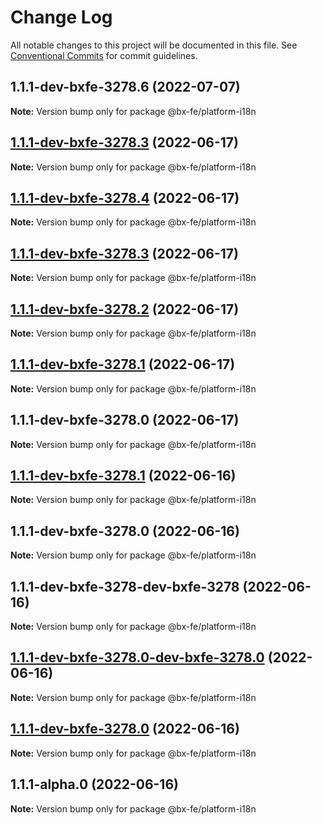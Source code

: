 # Change Log

All notable changes to this project will be documented in this file.
See [Conventional Commits](https://conventionalcommits.org) for commit guidelines.

## 1.1.1-dev-bxfe-3278.6 (2022-07-07)

**Note:** Version bump only for package @bx-fe/platform-i18n





## [1.1.1-dev-bxfe-3278.3](https://gitlab.ozon.ru/bx-fe/platform/libraries/platfrom/compare/v1.1.1-dev-bxfe-3278.4...v1.1.1-dev-bxfe-3278.3) (2022-06-17)

**Note:** Version bump only for package @bx-fe/platform-i18n





## [1.1.1-dev-bxfe-3278.4](https://gitlab.ozon.ru/bx-fe/platform/libraries/platfrom/compare/v1.1.1-dev-bxfe-3278.3...v1.1.1-dev-bxfe-3278.4) (2022-06-17)

**Note:** Version bump only for package @bx-fe/platform-i18n





## [1.1.1-dev-bxfe-3278.3](https://gitlab.ozon.ru/bx-fe/platform/libraries/platfrom/compare/v1.1.1-dev-bxfe-3278.2...v1.1.1-dev-bxfe-3278.3) (2022-06-17)

**Note:** Version bump only for package @bx-fe/platform-i18n





## [1.1.1-dev-bxfe-3278.2](https://gitlab.ozon.ru/bx-fe/platform/libraries/platfrom/compare/v1.1.1-dev-bxfe-3278.1...v1.1.1-dev-bxfe-3278.2) (2022-06-17)

**Note:** Version bump only for package @bx-fe/platform-i18n





## [1.1.1-dev-bxfe-3278.1](https://gitlab.ozon.ru/bx-fe/platform/libraries/platfrom/compare/v1.1.1-dev-bxfe-3278.0...v1.1.1-dev-bxfe-3278.1) (2022-06-17)

**Note:** Version bump only for package @bx-fe/platform-i18n





## 1.1.1-dev-bxfe-3278.0 (2022-06-17)

**Note:** Version bump only for package @bx-fe/platform-i18n





## [1.1.1-dev-bxfe-3278.1](https://gitlab.ozon.ru/bx-fe/platform/libraries/platfrom/compare/v1.1.1-dev-bxfe-3278.0...v1.1.1-dev-bxfe-3278.1) (2022-06-16)

**Note:** Version bump only for package @bx-fe/platform-i18n





## 1.1.1-dev-bxfe-3278.0 (2022-06-16)

**Note:** Version bump only for package @bx-fe/platform-i18n





## 1.1.1-dev-bxfe-3278-dev-bxfe-3278 (2022-06-16)

**Note:** Version bump only for package @bx-fe/platform-i18n





## [1.1.1-dev-bxfe-3278.0-dev-bxfe-3278.0](https://gitlab.ozon.ru/bx-fe/platform/libraries/platfrom/compare/v1.1.1-dev-bxfe-3278.0...v1.1.1-dev-bxfe-3278.0-dev-bxfe-3278.0) (2022-06-16)

**Note:** Version bump only for package @bx-fe/platform-i18n





## [1.1.1-dev-bxfe-3278.0](https://gitlab.ozon.ru/bx-fe/platform/libraries/platfrom/compare/v1.1.1-alpha.0...v1.1.1-dev-bxfe-3278.0) (2022-06-16)

**Note:** Version bump only for package @bx-fe/platform-i18n





## 1.1.1-alpha.0 (2022-06-16)

**Note:** Version bump only for package @bx-fe/platform-i18n
